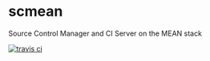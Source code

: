 # scmean
Source Control Manager and CI Server on the MEAN stack

[![travis ci](https://travis-ci.org/deltreey/scmean.svg?branch=master)][1]

[1]: https://travis-ci.org/deltreey/scmean
